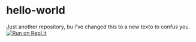 # hello-world
Just another repository, bu i've changed this to a new texto to confus you.
[![Run on Repl.it](https://repl.it/badge/github/esantiect/hello-world)](https://repl.it/github/esantiect/hello-world)

